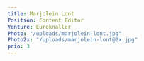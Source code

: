 ```yaml
---
title: Marjolein Lont
Position: Content Editor
Venture: Euroknaller
Photo: "/uploads/marjolein-lont.jpg"
Photo2x: "/uploads/marjolein-lont@2x.jpg"
prio: 3
---
```


